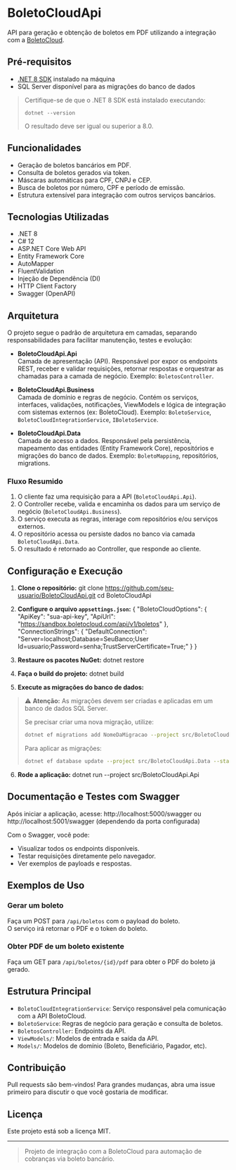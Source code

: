 # BoletoCloudApi

API para geração e obtenção de boletos em PDF utilizando a integração com a [BoletoCloud](https://www.boletocloud.com/).

## Pré-requisitos

- [.NET 8 SDK](https://dotnet.microsoft.com/download/dotnet/8.0) instalado na máquina
- SQL Server disponível para as migrações do banco de dados

> Certifique-se de que o .NET 8 SDK está instalado executando:
> ```
> dotnet --version
> ```
> O resultado deve ser igual ou superior a 8.0.

## Funcionalidades

- Geração de boletos bancários em PDF.
- Consulta de boletos gerados via token.
- Máscaras automáticas para CPF, CNPJ e CEP.
- Busca de boletos por número, CPF e período de emissão.
- Estrutura extensível para integração com outros serviços bancários.

## Tecnologias Utilizadas

- .NET 8
- C# 12
- ASP.NET Core Web API
- Entity Framework Core
- AutoMapper
- FluentValidation
- Injeção de Dependência (DI)
- HTTP Client Factory
- Swagger (OpenAPI)

## Arquitetura

O projeto segue o padrão de arquitetura em camadas, separando responsabilidades para facilitar manutenção, testes e evolução:

- **BoletoCloudApi.Api**  
  Camada de apresentação (API). Responsável por expor os endpoints REST, receber e validar requisições, retornar respostas e orquestrar as chamadas para a camada de negócio. Exemplo: `BoletosController`.

- **BoletoCloudApi.Business**  
  Camada de domínio e regras de negócio. Contém os serviços, interfaces, validações, notificações, ViewModels e lógica de integração com sistemas externos (ex: BoletoCloud). Exemplo: `BoletoService`, `BoletoCloudIntegrationService`, `IBoletoService`.

- **BoletoCloudApi.Data**  
  Camada de acesso a dados. Responsável pela persistência, mapeamento das entidades (Entity Framework Core), repositórios e migrações do banco de dados. Exemplo: `BoletoMapping`, repositórios, migrations.

### Fluxo Resumido

1. O cliente faz uma requisição para a API (`BoletoCloudApi.Api`).
2. O Controller recebe, valida e encaminha os dados para um serviço de negócio (`BoletoCloudApi.Business`).
3. O serviço executa as regras, interage com repositórios e/ou serviços externos.
4. O repositório acessa ou persiste dados no banco via camada `BoletoCloudApi.Data`.
5. O resultado é retornado ao Controller, que responde ao cliente.

## Configuração e Execução

1. **Clone o repositório:**
git clone https://github.com/seu-usuario/BoletoCloudApi.git cd BoletoCloudApi

2. **Configure o arquivo `appsettings.json`:**
{ "BoletoCloudOptions": { "ApiKey": "sua-api-key", "ApiUrl": "https://sandbox.boletocloud.com/api/v1/boletos" }, "ConnectionStrings": { "DefaultConnection": "Server=localhost;Database=SeuBanco;User Id=usuario;Password=senha;TrustServerCertificate=True;" } }

3. **Restaure os pacotes NuGet:**
dotnet restore

4. **Faça o build do projeto:**
dotnet build


5. **Execute as migrações do banco de dados:**
> ⚠️ **Atenção:** As migrações devem ser criadas e aplicadas em um banco de dados SQL Server.
>
> Se precisar criar uma nova migração, utilize:
> ```sh
> dotnet ef migrations add NomeDaMigracao --project src/BoletoCloudApi.Data --startup-project src/BoletoCloudApi.Api
> ```
> Para aplicar as migrações:
> ```sh
> dotnet ef database update --project src/BoletoCloudApi.Data --startup-project src/BoletoCloudApi.Api
> ```

6. **Rode a aplicação:**
dotnet run --project src/BoletoCloudApi.Api

## Documentação e Testes com Swagger

Após iniciar a aplicação, acesse:
http://localhost:5000/swagger
ou
http://localhost:5001/swagger
(dependendo da porta configurada)

Com o Swagger, você pode:
- Visualizar todos os endpoints disponíveis.
- Testar requisições diretamente pelo navegador.
- Ver exemplos de payloads e respostas.

## Exemplos de Uso

### Gerar um boleto

Faça um POST para `/api/boletos` com o payload do boleto.  
O serviço irá retornar o PDF e o token do boleto.

### Obter PDF de um boleto existente

Faça um GET para `/api/boletos/{id}/pdf` para obter o PDF do boleto já gerado.

## Estrutura Principal

- `BoletoCloudIntegrationService`: Serviço responsável pela comunicação com a API BoletoCloud.
- `BoletoService`: Regras de negócio para geração e consulta de boletos.
- `BoletosController`: Endpoints da API.
- `ViewModels/`: Modelos de entrada e saída da API.
- `Models/`: Modelos de domínio (Boleto, Beneficiário, Pagador, etc).

## Contribuição

Pull requests são bem-vindos! Para grandes mudanças, abra uma issue primeiro para discutir o que você gostaria de modificar.

## Licença

Este projeto está sob a licença MIT.

---

> Projeto de integração com a BoletoCloud para automação de cobranças via boleto bancário.